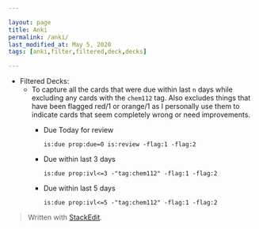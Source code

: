 ```yaml
---  

layout: page
title: Anki
permalink: /anki/  
last_modified_at: May 5, 2020
tags: [anki,filter,filtered,deck,decks]  

--- 
```


* Filtered Decks:
  * To capture all the cards that were due within last `n` days while excluding any cards with the `chem112` tag. Also excludes things that have been flagged red/1 or orange/1 as I personally use them to indicate cards that seem completely wrong or need  improvements.
    * Due Today for review

       ```is:due prop:due=0 is:review -flag:1 -flag:2```
    * Due within last 3 days

       ```is:due prop:ivl<=3 -"tag:chem112" -flag:1 -flag:2```
    * Due within last 5 days

       ```is:due prop:ivl<=5 -"tag:chem112" -flag:1 -flag:2```

> Written with  [StackEdit](https://stackedit.io/).

<!--stackedit_data:
eyJoaXN0b3J5IjpbLTEyMzA0NjczNjFdfQ==
-->